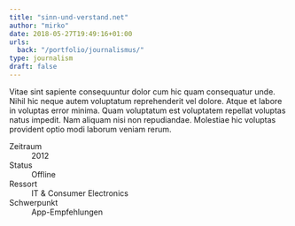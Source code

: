 ```yaml
---
title: "sinn-und-verstand.net"
author: "mirko"
date: 2018-05-27T19:49:16+01:00
urls:
  back: "/portfolio/journalismus/"
type: journalism
draft: false
---
```


Vitae sint sapiente consequuntur dolor cum hic quam consequatur unde. Nihil hic neque autem voluptatum reprehenderit vel dolore. Atque et labore in voluptas error minima. Quam voluptatum est voluptatem repellat voluptas natus impedit. Nam aliquam nisi non repudiandae. Molestiae hic voluptas provident optio modi laborum veniam rerum.

<dl>
  <dt>Zeitraum</dt><dd>2012</dd>
  <dt>Status</dt><dd>Offline</dd>
  <dt>Ressort</dt><dd>IT & Consumer Electronics</dd>
  <dt>Schwerpunkt</dt><dd>App-Empfehlungen</dd>
</dl>